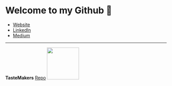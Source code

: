 
# Welcome to my Github 👋 #

- [Website](https://malinda.dev/)
- [LinkedIn](https://www.linkedin.com/in/malinda-lin/)
- [Medium](https://medium.com/@xqmlin)

---
**TasteMakers** [Repo](https://github.com/tastemakers-node-feratu/capstone1)
<img src="https://github.com/tastemakers-node-feratu/capstone1/blob/master/quickdemo.gif" width="100">
